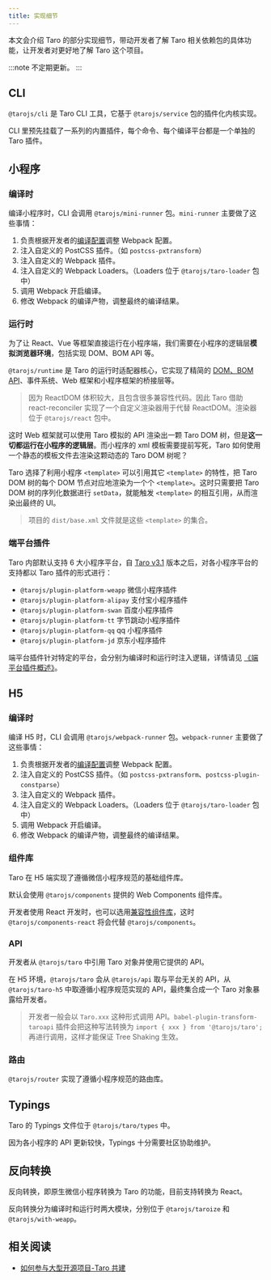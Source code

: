```yaml
---
title: 实现细节
---
```


本文会介绍 Taro 的部分实现细节，带动开发者了解 Taro 相关依赖包的具体功能，让开发者对更好地了解 Taro 这个项目。

:::note
不定期更新。
:::

## CLI

`@tarojs/cli` 是 Taro CLI 工具，它基于 `@tarojs/service` 包的插件化内核实现。

CLI 里预先挂载了一系列的内置插件，每个命令、每个编译平台都是一个单独的 Taro 插件。

## 小程序

### 编译时

编译小程序时，CLI 会调用 `@tarojs/mini-runner` 包。`mini-runner` 主要做了这些事情：

1. 负责根据开发者的[编译配置](./config)调整 Webpack 配置。
2. 注入自定义的 PostCSS 插件。（如 `postcss-pxtransform`）
3. 注入自定义的 Webpack 插件。
4. 注入自定义的 Webpack Loaders。（Loaders 位于 `@tarojs/taro-loader` 包中）
5. 调用 Webpack 开启编译。
6. 修改 Webpack 的编译产物，调整最终的编译结果。

### 运行时

为了让 React、Vue 等框架直接运行在小程序端，我们需要在小程序的逻辑层**模拟浏览器环境**，包括实现 DOM、BOM API 等。

`@tarojs/runtime` 是 Taro 的运行时适配器核心，它实现了精简的 [DOM、BOM API](taro-dom)、事件系统、Web 框架和小程序框架的桥接层等。

> 因为 ReactDOM 体积较大，且包含很多兼容性代码。因此 Taro 借助 react-reconciler 实现了一个自定义渲染器用于代替 ReactDOM。渲染器位于 `@tarojs/react` 包中。

这时 Web 框架就可以使用 Taro 模拟的 API 渲染出一颗 Taro DOM 树，但是**这一切都运行在小程序的逻辑层**。而小程序的 xml 模板需要提前写死，Taro 如何使用一个静态的模板文件去渲染这颗动态的 Taro DOM 树呢？

Taro 选择了利用小程序 `<template>` 可以引用其它 `<template>` 的特性，把 Taro DOM 树的每个 DOM 节点对应地渲染为一个个 `<template>`。这时只需要把 Taro DOM 树的序列化数据进行 `setData`，就能触发 `<template>` 的相互引用，从而渲染出最终的 UI。

> 项目的 `dist/base.xml` 文件就是这些 `<template>` 的集合。

### 端平台插件

Taro 内部默认支持 6 大小程序平台，自 [Taro v3.1](https://docs.taro.zone/blog/2021-03-10-taro-3-1-lts#1-%E5%BC%80%E6%94%BE%E5%BC%8F%E6%9E%B6%E6%9E%84) 版本之后，对各小程序平台的支持都以 Taro 插件的形式进行：

- `@tarojs/plugin-platform-weapp`	微信小程序插件
- `@tarojs/plugin-platform-alipay`	支付宝小程序插件
- `@tarojs/plugin-platform-swan`	百度小程序插件
- `@tarojs/plugin-platform-tt`	字节跳动小程序插件
- `@tarojs/plugin-platform-qq`	qq 小程序插件
- `@tarojs/plugin-platform-jd`	京东小程序插件

端平台插件针对特定的平台，会分别为编译时和运行时注入逻辑，详情请见 [《端平台插件概述》](./platform-plugin)。

## H5

### 编译时

编译 H5 时，CLI 会调用 `@tarojs/webpack-runner` 包。`webpack-runner` 主要做了这些事情：

1. 负责根据开发者的[编译配置](./config)调整 Webpack 配置。
2. 注入自定义的 PostCSS 插件。（如 `postcss-pxtransform`、`postcss-plugin-constparse`）
3. 注入自定义的 Webpack 插件。
4. 注入自定义的 Webpack Loaders。（Loaders 位于 `@tarojs/taro-loader` 包中）
5. 调用 Webpack 开启编译。
6. 修改 Webpack 的编译产物，调整最终的编译结果。

### 组件库

Taro 在 H5 端实现了遵循微信小程序规范的基础组件库。

默认会使用 `@tarojs/components` 提供的 Web Components 组件库。

开发者使用 React 开发时，也可以选用[兼容性组件库](./h5#react-兼容性组件库)，这时 `@tarojs/components-react` 将会代替 `@tarojs/components`。

### API

开发者从 `@tarojs/taro` 中引用 Taro 对象并使用它提供的 API。

在 H5 环境，`@tarojs/taro` 会从 `@tarojs/api` 取与平台无关的 API，从 `@tarojs/taro-h5` 中取遵循小程序规范实现的 API，最终集合成一个 Taro 对象暴露给开发者。

> 开发者一般会以 `Taro.xxx` 这种形式调用 API。`babel-plugin-transform-taroapi` 插件会把这种写法转换为 `import { xxx } from '@tarojs/taro';` 再进行调用，这样才能保证 Tree Shaking 生效。

### 路由

`@tarojs/router` 实现了遵循小程序规范的路由库。

## Typings

Taro 的 Typings 文件位于 `@tarojs/taro/types` 中。

因为各小程序的 API 更新较快，Typings 十分需要社区协助维护。

## 反向转换

反向转换，即原生微信小程序转换为 Taro 的功能，目前支持转换为 React。

反向转换分为编译时和运行时两大模块，分别位于 `@tarojs/taroize` 和 `@tarojs/with-weapp`。

## 相关阅读

- [如何参与大型开源项目-Taro 共建](https://docs.taro.zone/blog/2022-01-19-how-to-join-Taro.md)
